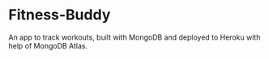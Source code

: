# Fitness-Buddy
An app to track workouts, built with MongoDB and deployed to Heroku with help of MongoDB Atlas.
